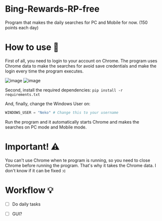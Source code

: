 # Bing-Rewards-RP-free
Program that makes the daily searches for PC and Mobile for now. (150 points each day)

# How to use 📝
First of all, you need to login to your account on Chrome. The program uses Chrome data to make the searches for avoid save credentials and make the login every time the program executes.

![image](https://user-images.githubusercontent.com/57575090/160806521-50ecacf6-cda4-4aaf-9a15-e9bd0f059bed.png)
![image](https://user-images.githubusercontent.com/57575090/160807000-33f67431-9226-4b24-9f78-016dd682587b.png)

Second, install the required dependencies: `pip install -r requirements.txt`

And, finally, change the Windows User on:
```py
WINDOWS_USER = "Neko" # Change this to your username
```

Run the program and it automatically starts Chrome and makes the searches on PC mode and Mobile mode.

# Important! ⚠️
You can't use Chrome when te program is running, so you need to close Chrome before running the program.
That's why it takes the Chrome data.
I don't know if it can be fixed :c

# Workflow 💡
- [ ] Do daily tasks
- [ ] GUI?


